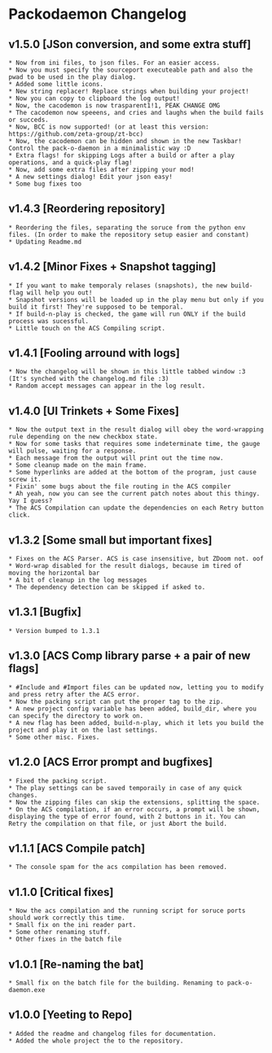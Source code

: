 # Packodaemon Changelog

## v1.5.0 [JSon conversion, and some extra stuff]
	* Now from ini files, to json files. For an easier access.
	* Now you must specify the sourceport executeable path and also the pwad to be used in the play dialog.
	* Added some little icons.
	* New string replacer! Replace strings when building your project!
	* Now you can copy to clipboard the log output!
	* Now, the cacodemon is now trasparent1!1, PEAK CHANGE OMG
	* The cacodemon now speeens, and cries and laughs when the build fails or succeds.
	* Now, BCC is now supported! (or at least this version: https://github.com/zeta-group/zt-bcc)
	* Now, the cacodemon can be hidden and shown in the new Taskbar! Control the pack-o-daemon in a minimalistic way :D
	* Extra flags! for skipping Logs after a build or after a play operations, and a quick-play flag!
	* Now, add some extra files after zipping your mod!
	* A new settings dialog! Edit your json easy!
	* Some bug fixes too

## v1.4.3 [Reordering repository]
	* Reordering the files, separating the soruce from the python env files. (In order to make the repository setup easier and constant)
	* Updating Readme.md

## v1.4.2 [Minor Fixes + Snapshot tagging]
	* If you want to make temporaly relases (snapshots), the new build-flag will help you out!
	* Snapshot versions will be loaded up in the play menu but only if you build it first! They're supposed to be temporal.
	* If build-n-play is checked, the game will run ONLY if the build process was sucessful.
	* Little touch on the ACS Compiling script.

## v1.4.1 [Fooling arround with logs]
	* Now the changelog will be shown in this little tabbed window :3 (It's synched with the changelog.md file :3)
	* Random accept messages can appear in the log result.
	
## v1.4.0 [UI Trinkets + Some Fixes]
	* Now the output text in the result dialog will obey the word-wrapping rule depending on the new checkbox state.
	* Now for some tasks that requires some indeterminate time, the gauge will pulse, waiting for a response.
	* Each message from the output will print out the time now.
	* Some cleanup made on the main frame.
	* Some hyperlinks are added at the bottom of the program, just cause screw it.
	* Fixin' some bugs about the file routing in the ACS compiler
	* Ah yeah, now you can see the current patch notes about this thingy. Yay I guess?
	* The ACS Compilation can update the dependencies on each Retry button click.

## v1.3.2 [Some small but important fixes]
	* Fixes on the ACS Parser. ACS is case insensitive, but ZDoom not. oof
	* Word-wrap disabled for the result dialogs, because im tired of moving the horizontal bar
	* A bit of cleanup in the log messages
	* The dependency detection can be skipped if asked to.

## v1.3.1 [Bugfix]
	* Version bumped to 1.3.1

## v1.3.0 [ACS Comp library parse + a pair of new flags]
	* #Include and #Import files can be updated now, letting you to modify and press retry after the ACS error.
	* Now the packing script can put the proper tag to the zip.
	* A new project config variable has been added, build_dir, where you can specify the directory to work on.
	* A new flag has been added, build-n-play, which it lets you build the project and play it on the last settings.
	* Some other misc. Fixes.
	
## v1.2.0 [ACS Error prompt and bugfixes]
	* Fixed the packing script.
	* The play settings can be saved temporaily in case of any quick changes.
	* Now the zipping files can skip the extensions, splitting the space.
	* On the ACS compilation, if an error occurs, a prompt will be shown, displaying the type of error found, with 2 buttons in it. You can Retry the compilation on that file, or just Abort the build.

## v1.1.1 [ACS Compile patch]
	* The console spam for the acs compilation has been removed.

## v1.1.0 [Critical fixes]
	* Now the acs compilation and the running script for soruce ports should work correctly this time.
	* Small fix on the ini reader part.
	* Some other renaming stuff.
	* Other fixes in the batch file

## v1.0.1 [Re-naming the bat]
	* Small fix on the batch file for the building. Renaming to pack-o-daemon.exe

## v1.0.0 [Yeeting to Repo]
	* Added the readme and changelog files for documentation.
	* Added the whole project the to the repository.
